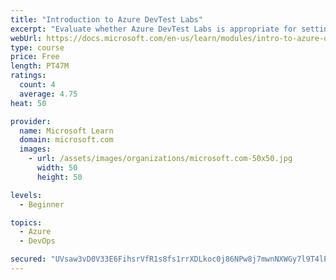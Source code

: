 ```yaml
---
title: "Introduction to Azure DevTest Labs"
excerpt: "Evaluate whether Azure DevTest Labs is appropriate for setting up virtual machine environments for your team."
webUrl: https://docs.microsoft.com/en-us/learn/modules/intro-to-azure-devtest-labs/
type: course
price: Free
length: PT47M
ratings:
  count: 4
  average: 4.75
heat: 50

provider:
  name: Microsoft Learn
  domain: microsoft.com
  images:
    - url: /assets/images/organizations/microsoft.com-50x50.jpg
      width: 50
      height: 50

levels:
  - Beginner

topics:
  - Azure
  - DevOps

secured: "UVsaw3vD0V33E6FihsrVfR1s8fs1rrXDLkoc0j86NPw8j7mwnNXWGy7l9T4lPyMeR0VkJxCfG/oMfxTa7XvGuR+Dp01GOV9UZDw1kXC1uvWsQRgFswD16oZj+fnBrZZ7WfmhyZuFhl1iO0wrMIsmoIaS8W1ERwvFQAxY0ItDqCN7+aN3ncPFMLiN2UHtJUXEBXgUlVjyJZRvzIr4pZH4sNZXLKQIDxJ1V271pUEjBC2XoIGTJxu0MU1jBKWx8Bia6Ru7FvxwLJPNXQwDOT6AXTdLGRDfSR6UNZdyWt+kyBX03fCPGxQ30odXUvuqljgEOdy/nR8pY6j7aoGmgl5Ef+IO1OxW0qlpxImBU34iYaWt0Yna/miqnq7I+EeRNWxkY/adRwPs+WXkf3IMrcs8EQaIOmxzGEz0fSstcFwNUAg=;e279vsXjQMJ97DC4oYHmNA=="
---
```



